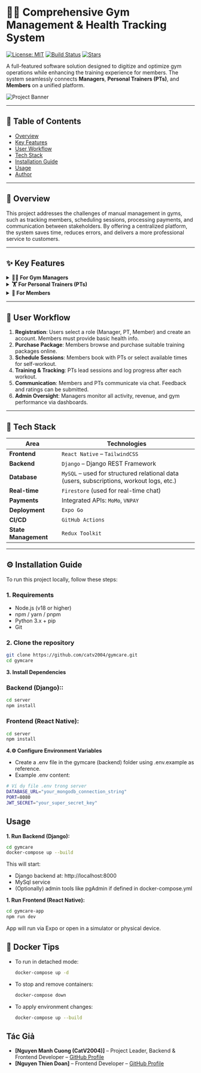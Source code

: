 # 🏋️‍♂️ Comprehensive Gym Management & Health Tracking System

[![License: MIT](https://img.shields.io/badge/License-MIT-yellow.svg)](https://opensource.org/licenses/MIT)
[![Build Status](https://img.shields.io/badge/build-passing-brightgreen)](https://github.com/catv2004/gymcare)
[![Stars](https://img.shields.io/github/stars/catv2004/gymcare)](https://github.com/catv2004/gymcare/stargazers)

A full-featured software solution designed to digitize and optimize gym operations while enhancing the training experience for members. The system seamlessly connects **Managers**, **Personal Trainers (PTs)**, and **Members** on a unified platform.

![Project Banner](https://images.unsplash.com/photo-1571902943202-507ec2618e8f?crop=entropy&cs=tinysrgb&fit=max&fm=jpg&ixid=MnwxfDB8MXxyYW5kb218MHx8Z3ltLGludGVyaW9yLHdlaWdodHN8fHx8fHwxNzIzNTQyMzYy&ixlib=rb-4.0.3&q=80&utm_campaign=api-credit&utm_medium=referral&utm_source=unsplash_source&w=1080)

---

## 📑 Table of Contents

- [Overview](#overview)
- [Key Features](#key-features)
- [User Workflow](#user-workflow)
- [Tech Stack](#tech-stack)
- [Installation Guide](#installation-guide)
- [Usage](#usage)
- [Author](#author)

---

## 📌 Overview

This project addresses the challenges of manual management in gyms, such as tracking members, scheduling sessions, processing payments, and communication between stakeholders. By offering a centralized platform, the system saves time, reduces errors, and delivers a more professional service to customers.

---

## ✨ Key Features

<details>
<summary><strong>👨‍💼 For Gym Managers</strong></summary>

- 📊 **Analytics & Reports**: Visual reports on revenue, new members, usage by hour/day/month.
- 📦 **Training Packages Management**: Create and manage training packages with pricing, benefits, and PT sessions.
- 👥 **User Account Management**: Manage and assign roles for Trainers and Members.
- 💬 **Support & Interaction**: Receive and respond to member support requests via live chat.

</details>

<details>
<summary><strong>🏋️ For Personal Trainers (PTs)</strong></summary>

- 🗓️ **Schedule Management**: View, approve, or suggest changes to member sessions.
- 📈 **Progress Tracking**: Record body metrics (weight, fat, muscle) and progress charts for easy visualization.
- 💬 **Real-Time Chat**: Interact with members anytime using Firebase Chat.

</details>

<details>
<summary><strong>🧘 For Members</strong></summary>

- 👤 **Health Profile**: Provide basic health info and set personal fitness goals.
- 📅 **Flexible Booking**: Book sessions with PTs or choose free workout slots.
- 💳 **Online Payment**: Pay for training packages via MoMo, VNPAY, or bank transfer and upload receipts.
- 🔔 **Notifications**: Auto-reminders for sessions and package expiration.
- ⭐ **Review & Feedback**: Rate PTs and gym services for continuous improvement.
- 📊 **Track Progress**: Visualize personal fitness progress over time.

</details>

---

## 🔄 User Workflow

1. **Registration**: Users select a role (Manager, PT, Member) and create an account. Members must provide basic health info.
2. **Purchase Package**: Members browse and purchase suitable training packages online.
3. **Schedule Sessions**: Members book with PTs or select available times for self-workout.
4. **Training & Tracking**: PTs lead sessions and log progress after each workout.
5. **Communication**: Members and PTs communicate via chat. Feedback and ratings can be submitted.
6. **Admin Oversight**: Managers monitor all activity, revenue, and gym performance via dashboards.

---

## 🧰 Tech Stack

| Area             | Technologies                                                                                  |
|------------------|-----------------------------------------------------------------------------------------------|
| **Frontend**      | `React Native` – `TailwindCSS`                                             |
| **Backend**       | `Django` – Django REST Framework                                                             |
| **Database**      | `MySQL` – used for structured relational data (users, subscriptions, workout logs, etc.)     |
| **Real-time**     | `Firestore` (used for real-time chat)                         |
| **Payments**      | Integrated APIs: `MoMo`, `VNPAY`                                                              |
| **Deployment**    | `Expo Go`              |
| **CI/CD**         | `GitHub Actions`                                                                             |
| **State Management** | `Redux Toolkit`                                                           |

---

## ⚙️ Installation Guide

To run this project locally, follow these steps:

### 1. Requirements

- Node.js (v18 or higher)
- npm / yarn / pnpm
- Python 3.x + pip
- Git

### 2. Clone the repository

```bash
git clone https://github.com/catv2004/gymcare.git
cd gymcare
```

**3. Install Dependencies**

### Backend (Django)::

```bash
cd server
npm install
```

### Frontend (React Native):

```bash
cd server
npm install
```

**4.⚙️ Configure Environment Variables**
* Create a .env file in the gymcare (backend) folder using .env.example as reference.
* Example .env content:

```bash
# Ví dụ file .env trong server
DATABASE_URL="your_mongodb_connection_string"
PORT=8080
JWT_SECRET="your_super_secret_key"
```

## Usage

**1. Run Backend (Django):**

```bash
cd gymcare
docker-compose up --build
```

This will start:
- Django backend at: http://localhost:8000
- MySql service
- (Optionally) admin tools like pgAdmin if defined in docker-compose.yml


**1. Run Frontend (React Native):**

```bash
cd gymcare-app
npm run dev 
```

App will run via Expo or open in a simulator or physical device.

## 🔧 Docker Tips
- To run in detached mode:
  ```bash
  docker-compose up -d
  ```
  
- To stop and remove containers:
  ```bash
  docker-compose down
  ```
  
- To apply environment changes:
  ```bash
  docker-compose up --build
  ```

## Tác Giả

- **[Nguyen Manh Cuong (CatV2004)]** – Project Leader, Backend & Frontend Developer – [GitHub Profile](https://github.com/catv2004)
- **[Nguyen Thien Doan]** – Frontend Developer – [GitHub Profile](https://github.com/ThienDoanPlus)




